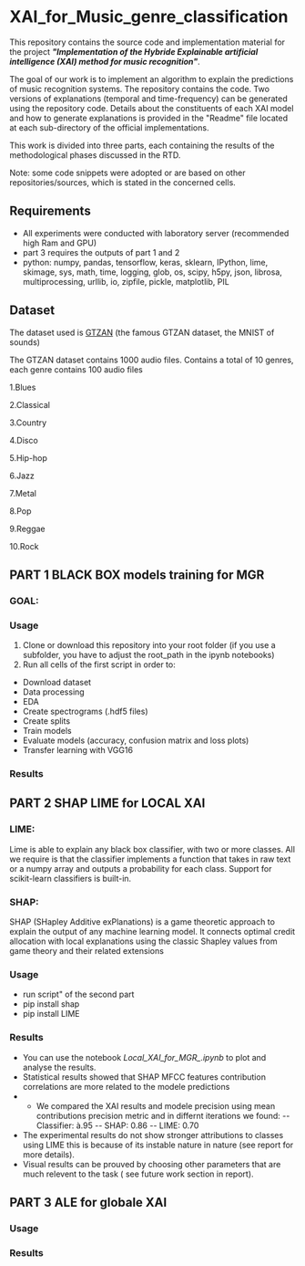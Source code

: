 # XAI_for_Music_genre_classification

This repository contains the source code and implementation material for the project ***"Implementation of the Hybride Explainable artificial intelligence (XAI) method for music recognition"***.

The goal of our work is to implement an algorithm to explain the predictions of music recognition systems. The repository contains the code. Two versions of explanations (temporal and time-frequency) can be generated using the repository code. Details about the constituents of each XAI model and how to generate explanations is provided in the "Readme" file located at each sub-directory of the official implementations.

This work is divided into three parts, each containing the results of the methodological phases discussed in the RTD. 


Note: some code snippets were adopted or are based on other repositories/sources, which is stated in the concerned cells. 


## Requirements
* All experiments were conducted with laboratory server (recommended high Ram and GPU)
* part 3 requires the outputs of part 1 and 2
* python: numpy, pandas, tensorflow, keras, sklearn, IPython, lime, skimage, sys, math, time, logging, glob, os, scipy, h5py, json, librosa, multiprocessing, urllib, io, zipfile, pickle, matplotlib, PIL

## Dataset
The dataset used is [GTZAN](https://www.kaggle.com/datasets/andradaolteanu/gtzan-dataset-music-genre-classification) (the famous GTZAN dataset, the MNIST of sounds)

The GTZAN dataset contains 1000 audio files. 
Contains a total of 10 genres, each genre contains 100 audio files

1.Blues 

2.Classical

3.Country

4.Disco   

5.Hip-hop 

6.Jazz   

7.Metal 

8.Pop 

9.Reggae 

10.Rock

## PART 1 BLACK BOX models training for MGR
### GOAL:

### Usage
1. Clone or download this repository into your  root folder (if you use a subfolder, you have to adjust the root_path in the ipynb notebooks)
2. Run all cells of the first script in order to:
- Download dataset
- Data processing
- EDA
- Create spectrograms (.hdf5 files)
- Create splits
- Train models
- Evaluate models (accuracy, confusion matrix and loss plots)
- Transfer learning with VGG16

### Results




## PART 2 SHAP LIME for LOCAL XAI
### LIME:
Lime is able to explain any black box classifier, with two or more classes. All we require is that the classifier implements a function that takes in raw text or a numpy array and outputs a probability for each class. Support for scikit-learn classifiers is built-in.

### SHAP:
SHAP (SHapley Additive exPlanations) is a game theoretic approach to explain the output of any machine learning model. It connects optimal credit allocation with local explanations using the classic Shapley values from game theory and their related extensions

### Usage
- run script" of the second part
- pip install shap
- pip install LIME

### Results
- You can use the notebook *Local_XAI_for_MGR_.ipynb* to plot and analyse the results.
- Statistical results showed that SHAP MFCC features contribution correlations are more related to the modele predictions
- - We compared the XAI results and modele precision using mean contributions precision metric and in differnt iterations we found:
-- Classifier: à.95
-- SHAP: 0.86
-- LIME: 0.70
- The experimental results do not show stronger attributions to classes using LIME this is because of its instable nature in nature (see report for more details).
- Visual results can be prouved by choosing other parameters that are much relevent to the task ( see future work section in report).






## PART 3 ALE for globale XAI
### Usage

### Results

